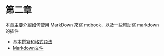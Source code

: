 # 第二章

本章主要介紹如何使用 MarkDown 來寫 mdbook，以及一些輔助寫 markdown 的插件

* [基本撰寫和格式語法](https://docs.github.com/en/get-started/writing-on-github/getting-started-with-writing-and-formatting-on-github/basic-writing-and-formatting-syntax)
* [Markdown文件](https://markdown.tw/)
